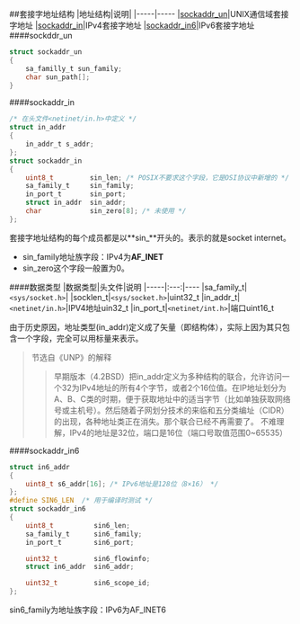 ##套接字地址结构
|地址结构|说明|
|-----|-----
|[sockaddr_un](#sockaddr_un)|UNIX通信域套接字地址
|[sockaddr_in](#sockaddr_in)|IPv4套接字地址
|[sockaddr_in6](#sockaddr_in6)|IPv6套接字地址
####sockddr_un
```c
struct sockaddr_un
{
    sa_familly_t sun_family;
    char sun_path[];
}
```
####sockaddr_in
```c
/* 在头文件<netinet/in.h>中定义 */
struct in_addr
{
    in_addr_t s_addr;
};
struct sockaddr_in
{
    uint8_t         sin_len; /* POSIX不要求这个字段，它是OSI协议中新增的 */
    sa_family_t     sin_family;
    in_port_t       sin_port;
    struct in_addr  sin_addr;
    char            sin_zero[8]; /* 未使用 */
};
```
套接字地址结构的每个成员都是以**sin_**开头的。表示的就是socket internet。 
* sin_family地址族字段：IPv4为**AF_INET**
* sin_zero这个字段一般置为0。

####数据类型
|数据类型|头文件|说明
|-----|:---:|----
|sa_family_t|`<sys/socket.h>`|
|socklen_t|`<sys/socket.h>`|uint32_t
|in_addr_t|`<netinet/in.h>`|IPV4地址uin32_t
|in_port_t|`<netinet/int.h>`|端口uint16_t

由于历史原因，地址类型(in_addr)定义成了矢量（即结构体），实际上因为其只包含一个字段，完全可以用标量来表示。  
>节选自《UNP》的解释
>>早期版本（4.2BSD）把in_addr定义为多种结构的联合，允许访问一个32为IPv4地址的所有4个字节，或者2个16位值。在IP地址划分为A、B、C类的时期，便于获取地址中的适当字节（比如单独获取网络号或主机号）。然后随着子网划分技术的来临和五分类编址（CIDR）的出现，各种地址类正在消失。那个联合已经不再需要了。
不难理解，IPv4的地址是32位，端口是16位（端口号取值范围0~65535）  

####sockaddr_in6
```c
struct in6_addr
{
    uint8_t s6_addr[16]; /* IPv6地址是128位（8×16） */
};
#define SIN6_LEN  /* 用于编译时测试 */
struct sockaddr_in6
{
    uint8_t          sin6_len;
    sa_family_t      sin6_family;
    in_port_t        sin6_port;

    uint32_t         sin6_flowinfo;
    struct in6_addr  sin6_addr;

    uint32_t         sin6_scope_id;
};
```
sin6_family为地址族字段：IPv6为AF_INET6
